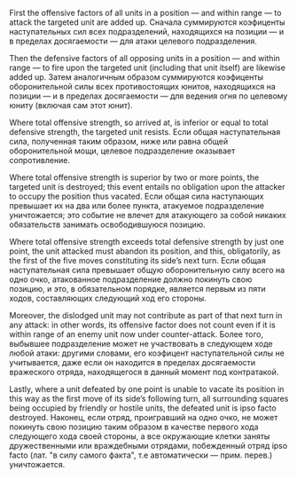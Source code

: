
First the offensive factors of all units in a position — and within range — to attack the targeted unit are added up.
Сначала суммируются коэфиценты наступательных сил всех подразделений, находящихся на позиции — и в пределах досягаемости — для атаки целевого подразделения.

Then the defensive factors of all opposing units in a position — and within range — to fire upon the targeted unit (including that unit itself) are likewise added up.
Затем аналогичным образом суммируются коэфиценты оборонительной силы всех противостоящих юнитов, находящихся на позиции — и в пределах досягаемости — для ведения огня по целевому юниту (включая сам этот юнит).

Where total offensive strength, so arrived at, is inferior or equal to total defensive strength, the targeted unit resists.
Если общая наступательная сила, полученная таким образом, ниже или равна общей оборонительной мощи, целевое подразделение оказывает сопротивление.

Where total offensive strength is superior by two or more points, the targeted unit is destroyed; this event entails no obligation upon the attacker to occupy the position thus vacated.
Если общая сила наступающих превышает их на два или более пункта, атакуемое подразделение уничтожается; это событие не влечет для атакующего за собой никаких обязательств занимать освободившуюся позицию.

Where total offensive strength exceeds total defensive strength by just one point, the unit attacked must abandon its position, and this, obligatorily, as the first of the five moves constituting its side’s next turn.
Если общая наступательная сила превышает общую оборонительную силу всего на одно очко, атакованное подразделение должно покинуть свою позицию, и это, в обязательном порядке, является первым из пяти ходов, составляющих следующий ход его стороны.

Moreover, the dislodged unit may not contribute as part of that next turn in any attack: in other words, its offensive factor does not count even if it is within range of an enemy unit now under counter-attack.
Более того, выбывшее подразделение может не участвовать в следующем ходе любой атаки: другими словами, его коэфицент наступательной силы не учитывается, даже если он находится в пределах досягаемости вражеского отряда, находящегося в данный момент под контратакой.

Lastly, where a unit defeated by one point is unable to vacate its position in this way as the first move of its side’s following turn, all surrounding squares being occupied by friendly or hostile units, the defeated unit is ipso facto destroyed.
Наконец, если отряд, проигравший на одно очко, не может покинуть свою позицию таким образом в качестве первого хода следующего хода своей стороны, а все окружающие клетки заняты дружественными или враждебными отрядами, побежденный отряд ipso facto (лат. "в силу самого факта", т.е автоматически — прим. перев.) уничтожается.
